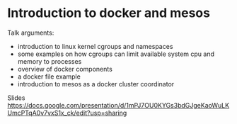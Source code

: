 # Introduction to docker and mesos

Talk arguments:

* introduction to linux kernel cgroups and namespaces
* some examples on how cgroups can limit available system cpu and memory to processes 
* overview of docker components
* a docker file example
* introduction to mesos as a docker cluster coordinator

Slides https://docs.google.com/presentation/d/1mPJ7OU0KYGs3bdGJgeKaoWuLKUmcPTqA0v7vxS1x_ck/edit?usp=sharing


